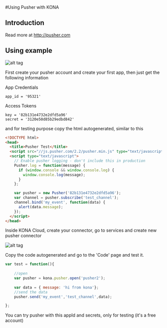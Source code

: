 
#Using Pusher with KONA

## Introduction



Read more at http://pusher.com


## Using example

![alt tag](http://i.imgur.com/ohxuXLQ.gif)


First create your pusher account and create your first app, then just get the following information

App Credentials
```
app_id = '95321'
```

Access Tokens
```
key = '82b131e4732e2dfd5a96'
secret = '3120e50d85b29edbd842'
```

and for testing purpose copy the html autogenerated, similar to this
```html
<!DOCTYPE html>
<head>
  <title>Pusher Test</title>
  <script src="//js.pusher.com/2.2/pusher.min.js" type="text/javascript"></script>
  <script type="text/javascript">
    // Enable pusher logging - don't include this in production
    Pusher.log = function(message) {
      if (window.console && window.console.log) {
        window.console.log(message);
      }
    };

    var pusher = new Pusher('82b131e4732e2dfd5a96');
    var channel = pusher.subscribe('test_channel');
    channel.bind('my_event', function(data) {
      alert(data.message);
    });
  </script>
</head>
```

Inside KONA Cloud, create your connector, go to services and create new pusher connector

![alt tag](http://i.imgur.com/JDOVHBd.png)

Copy the code autogenerated and go to the 'Code' page and test it.

```js
var test = function(){
    
    //open 
    var pusher = kona.pusher.open('pusher2'); 
    
    var data = { message: 'hi from kona'};
    //send the data
    pusher.send('my_event','test_channel',data);

};
```

You can try pusher with this appId and secrets, only for testing (it's a free account)


